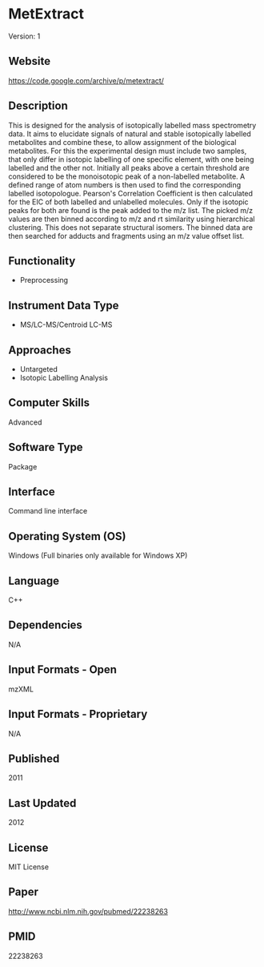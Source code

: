 # MetExtract
Version: 1

## Website
https://code.google.com/archive/p/metextract/

## Description
This is designed for the analysis of isotopically labelled mass spectrometry data. It aims to elucidate signals of natural and stable isotopically labelled metabolites and combine these, to allow assignment of the biological metabolites. For this the experimental design must include two samples, that only differ in isotopic labelling of one specific element, with one being labelled and the other not. Initially all peaks above a certain threshold are considered to be the monoisotopic peak of a non-labelled metabolite. A defined range of atom numbers is then used to find the corresponding labelled isotopologue. Pearson's Correlation Coefficient is then calculated for the EIC of both labelled and unlabelled molecules. Only if the isotopic peaks for both are found is the peak added to the m/z list. The picked m/z values are then binned according to m/z and rt similarity using hierarchical clustering. This does not separate structural isomers. The binned data are then searched for adducts and fragments using an m/z value offset list.

## Functionality
- Preprocessing

## Instrument Data Type
- MS/LC-MS/Centroid LC-MS

## Approaches
- Untargeted
- Isotopic Labelling Analysis

## Computer Skills
Advanced

## Software Type
Package

## Interface
Command line interface

## Operating System (OS)
Windows (Full binaries only available for Windows XP)

## Language
C++

## Dependencies
N/A

## Input Formats - Open
mzXML

## Input Formats - Proprietary
N/A

## Published
2011

## Last Updated
2012

## License
MIT License

## Paper
http://www.ncbi.nlm.nih.gov/pubmed/22238263

## PMID
22238263
